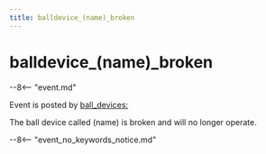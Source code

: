 ```yaml
---
title: balldevice_(name)_broken
---
```


# balldevice_(name)\_broken


--8<-- "event.md"

Event is posted by [ball_devices:](../config/ball_devices.md)

The ball device called (name) is broken and will no longer operate.

--8<-- "event_no_keywords_notice.md"
